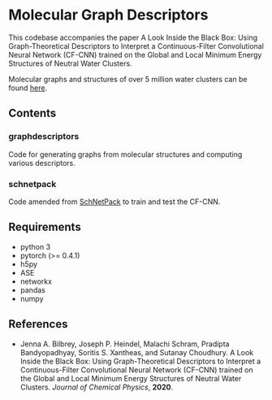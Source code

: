 # Molecular Graph Descriptors

This codebase accompanies the paper A Look Inside the Black Box: Using Graph-Theoretical Descriptors to Interpret a Continuous-Filter Convolutional Neural Network (CF-CNN) trained on the Global and Local Minimum Energy Structures of Neutral Water Clusters.

Molecular graphs and structures of over 5 million water clusters can be found [here](https://sites.uw.edu/wdbase/).

## Contents

### graphdescriptors

Code for generating graphs from molecular structures and computing various descriptors.

### schnetpack

Code amended from [SchNetPack](https://github.com/atomistic-machine-learning/schnetpack) to train and test the CF-CNN.

## Requirements

* python 3
* pytorch (>= 0.4.1)
* h5py
* ASE
* networkx
* pandas
* numpy

## References

* Jenna A. Bilbrey, Joseph P. Heindel, Malachi Schram, Pradipta Bandyopadhyay, Soritis S. Xantheas, and Sutanay Choudhury. A Look Inside the Black Box: Using Graph-Theoretical Descriptors to Interpret a Continuous-Filter Convolutional Neural Network (CF-CNN) trained on the Global and Local Minimum Energy Structures of Neutral Water Clusters. *Journal of Chemical Physics*, **2020**.
